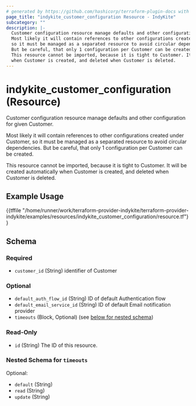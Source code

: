 ```yaml
---
# generated by https://github.com/hashicorp/terraform-plugin-docs with custom templates
page_title: "indykite_customer_configuration Resource - IndyKite"
subcategory: ""
description: |-
  Customer configuration resource manage defaults and other configuration for given Customer.
  Most likely it will contain references to other configurations created under Customer,
  so it must be managed as a separated resource to avoid circular dependencies.
  But be careful, that only 1 configuration per Customer can be created.
  This resource cannot be imported, because it is tight to Customer. It will be created automatically
  when Customer is created, and deleted when Customer is deleted.
---
```


# indykite_customer_configuration (Resource)

Customer configuration resource manage defaults and other configuration for given Customer.

Most likely it will contain references to other configurations created under Customer,
so it must be managed as a separated resource to avoid circular dependencies.
But be careful, that only 1 configuration per Customer can be created.

This resource cannot be imported, because it is tight to Customer. It will be created automatically
when Customer is created, and deleted when Customer is deleted.

## Example Usage

{{tffile "/home/runner/work/terraform-provider-indykite/terraform-provider-indykite/examples/resources/indykite_customer_configuration/resource.tf"}}

<!-- schema generated by tfplugindocs -->
## Schema

### Required

- `customer_id` (String) identifier of Customer

### Optional

- `default_auth_flow_id` (String) ID of default Authentication flow
- `default_email_service_id` (String) ID of default Email notification provider
- `timeouts` (Block, Optional) (see [below for nested schema](#nestedblock--timeouts))

### Read-Only

- `id` (String) The ID of this resource.

<a id="nestedblock--timeouts"></a>
### Nested Schema for `timeouts`

Optional:

- `default` (String)
- `read` (String)
- `update` (String)
